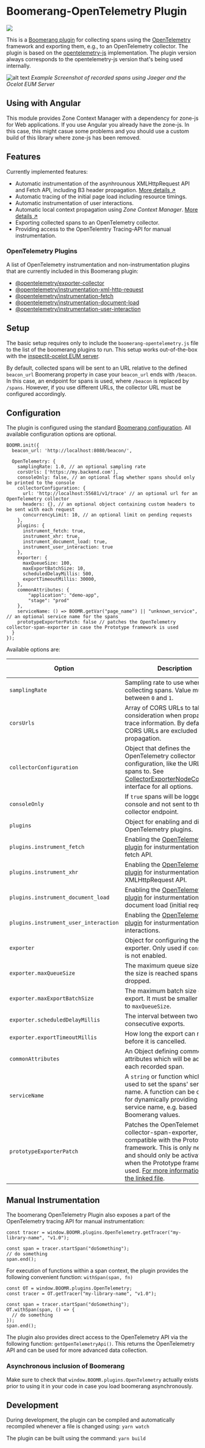 # Boomerang-OpenTelemetry Plugin

![](https://img.shields.io/badge/OpenTelemetry%20Version-0.25.0-success)

This is a [Boomerang plugin](https://github.com/akamai/boomerang) for collecting spans using the [OpenTelemetry](https://opentelemetry.io/) framework and exporting them, e.g., to an OpenTelemetry collector.
The plugin is based on the [opentelemetry-js](https://github.com/open-telemetry/opentelemetry-js) implementation.
The plugin version always corresponds to the opentelemetry-js version that's being used internally.

![alt text](images/example_jaeger_ocelot_eum.png "Example Screenshot of recorded Spans using Jaeger and the Ocelot EUM Server")
*Example Screenshot of recorded spans using Jaeger and the Ocelot EUM Server*

## Using with Angular

This module provides Zone Context Manager with a dependency for zone-js for Web applications. If you use Angular you already have the zone-js. In this case, this might casue some problems and you should use a custom build of this library where zone-js has been removed.

## Features

Currently implemented features:

* Automatic instrumentation of the asynhrounous XMLHttpRequest API and Fetch API, including B3 header propagation. [More details ↗](https://www.npmjs.com/package/@opentelemetry/instrumentation-xml-http-request)
* Automatic tracing of the initial page load including resource timings.
* Automatic instrumentation of user interactions.
* Automatic local context propagation using _Zone Context Manager_. [More details ↗](https://www.npmjs.com/package/@opentelemetry/context-zone)
* Exporting collected spans to an OpenTelemetry collector.
* Providing access to the OpenTelemtry Tracing-API for manual instrumentation.

### OpenTelemetry Plugins

A list of OpenTelemetry instrumentation and non-instrumentation plugins that are currently included in this Boomerang plugin:

* [@opentelemetry/exporter-collector](https://github.com/open-telemetry/opentelemetry-js/tree/main/packages/opentelemetry-exporter-collector)
* [@opentelemetry/instrumentation-xml-http-request](https://github.com/open-telemetry/opentelemetry-js/tree/main/packages/opentelemetry-instrumentation-xml-http-request)
* [@opentelemetry/instrumentation-fetch](https://github.com/open-telemetry/opentelemetry-js/tree/main/packages/opentelemetry-instrumentation-fetch)
* [@opentelemetry/instrumentation-document-load](https://github.com/open-telemetry/opentelemetry-js-contrib/tree/main/plugins/web/opentelemetry-instrumentation-document-load)
* [@opentelemetry/instrumentation-user-interaction](https://github.com/open-telemetry/opentelemetry-js-contrib/tree/main/plugins/web/opentelemetry-instrumentation-user-interaction)

## Setup

The basic setup requires only to include the `boomerang-opentelemetry.js` file to the list of the boomerang plugins to run. This setup works out-of-the-box with the  [inspectit-ocelot EUM server](https://github.com/inspectIT/inspectit-ocelot/tree/master/components/inspectit-ocelot-eum-server).

By default, collected spans will be sent to an URL relative to the defined `beacon_url` Boomerang property in case your `beacon_url` ends with `/beacon`. In this case, an endpoint for spans is used, where `/beacon` is replaced by `/spans`. However, if you use different URLs, the collector URL must be configured accordingly.

## Configuration

The plugin is configured using the standard [Boomerang configuration](https://developer.akamai.com/tools/boomerang/docs/index.html).
All available configuration options are optional.

```
BOOMR.init({
  beacon_url: 'http://localhost:8080/beacon/',
  
  OpenTelemetry: {
    samplingRate: 1.0, // an optional sampling rate
    corsUrls: ['https://my.backend.com'],
    consoleOnly: false, // an optional flag whether spans should only be printed to the console
    collectorConfiguration: {
      url: 'http://localhost:55681/v1/trace' // an optional url for an OpenTelemetry collector
      headers: {}, // an optional object containing custom headers to be sent with each request
      concurrencyLimit: 10, // an optional limit on pending requests
    },
    plugins: {
      instrument_fetch: true,
      instrument_xhr: true,
      instrument_document_load: true,
      instrument_user_interaction: true
    },
    exporter: {
      maxQueueSize: 100,
      maxExportBatchSize: 10,
      scheduledDelayMillis: 500,
      exportTimeoutMillis: 30000,
    },
    commonAttributes: {
        "application": "demo-app",
        "stage": "prod"
    },
    serviceName: () => BOOMR.getVar("page_name") || "unknown_service", // an optional service name for the spans
    prototypeExporterPatch: false // patches the OpenTelemetry collector-span-exporter in case the Prototype framework is used
  }
});
```
Available options are:

| Option | Description | Default value |
|---|---|---|
| `samplingRate` | Sampling rate to use when collecting spans. Value must be between `0` and `1`. | `1` |
| `corsUrls` | Array of CORS URLs to take into consideration when propagating trace information. By default, CORS URLs are excluded from the propagation. | `[]` |
| `collectorConfiguration` | Object that defines the OpenTelemetry collector configuration, like the URL to send spans to. See [CollectorExporterNodeConfigBase](https://www.npmjs.com/package/@opentelemetry/exporter-collector) interface for all options. | `undefined` |
| `consoleOnly` | If `true` spans will be logged on the console and not sent to the collector endpoint. | `false` |
| `plugins` | Object for enabling and disabling OpenTelemetry plugins. |  |
| `plugins.instrument_fetch` | Enabling the [OpenTelemetry plugin](https://github.com/open-telemetry/opentelemetry-js/tree/main/packages/opentelemetry-instrumentation-fetch) for insturmentation of the fetch API. | `true` |
| `plugins.instrument_xhr` | Enabling the [OpenTelemetry plugin](https://github.com/open-telemetry/opentelemetry-js/tree/main/packages/opentelemetry-instrumentation-xml-http-request) for insturmentation of the XMLHttpRequest API. | `true` |
| `plugins.instrument_document_load` | Enabling the [OpenTelemetry plugin](https://github.com/open-telemetry/opentelemetry-js-contrib/tree/main/plugins/web/opentelemetry-instrumentation-document-load) for insturmentation of the document load (initial request). | `true` |
| `plugins.instrument_user_interaction` | Enabling the [OpenTelemetry plugin](https://github.com/open-telemetry/opentelemetry-js-contrib/tree/main/plugins/web/opentelemetry-instrumentation-user-interaction) for insturmentation of user interactions. | `true` |
| `exporter` | Object for configuring the span exporter. Only used if `consoleOnly` is not enabled. ||
| `exporter.maxQueueSize` | The maximum queue size. After the size is reached spans are dropped. | `100` |
| `exporter.maxExportBatchSize` | The maximum batch size of every export. It must be smaller or equal to `maxQueueSize`. | `10` |
| `exporter.scheduledDelayMillis` | The interval between two consecutive exports. | `500` |
| `exporter.exportTimeoutMillis` | How long the export can run before it is cancelled. | `30000` |
| `commonAttributes` | An Object defining common span attributes which will be added to each recorded span. | `{}` |
| `serviceName` | A `string` or function which can be used to set the spans' service name. A function can be defined for dynamically providing the service name, e.g. based on Boomerang values. | `undefined` |
| `prototypeExporterPatch` | Patches the OpenTelemetry collector-span-exporter, so it is compatible with the Prototype framework. This is only necessary and should only be activated, when the Prototype framework is used. [For more information see the linked file](https://github.com/NovatecConsulting/boomerang-opentelemetry-plugin/blob/master/src/impl/patchCollectorPrototype.ts). | `false` |

## Manual Instrumentation

The boomerang OpenTelemetry Plugin also exposes a part of the OpenTelemetry tracing API for manual instrumentation:

```
const tracer = window.BOOMR.plugins.OpenTelemetry.getTracer("my-library-name", "v1.0");

const span = tracer.startSpan("doSomething");
// do something
span.end();
```

For execution of functions within a span context, the plugin provides the following convenient function: `withSpan(span, fn)`

```
const OT = window.BOOMR.plugins.OpenTelemetry;
const tracer = OT.getTracer("my-library-name", "v1.0");

const span = tracer.startSpan("doSomething");
OT.withSpan(span, () => {
  // do something
});
span.end();
```

The plugin also provides direct access to the OpenTelemetry API via the following function: `getOpenTelemetryApi()`. This returns the OpenTelemetry API and can be used for more advanced data collection.

### Asynchronous inclusion of Boomerang

Make sure to check that `window.BOOMR.plugins.OpenTelemetry` actually exists prior to using it in your code in case you load boomerang asynchronously.

## Development

During development, the plugin can be compiled and automatically recompiled whenever a file is changed using: `yarn watch`

The plugin can be built using the command: `yarn build`